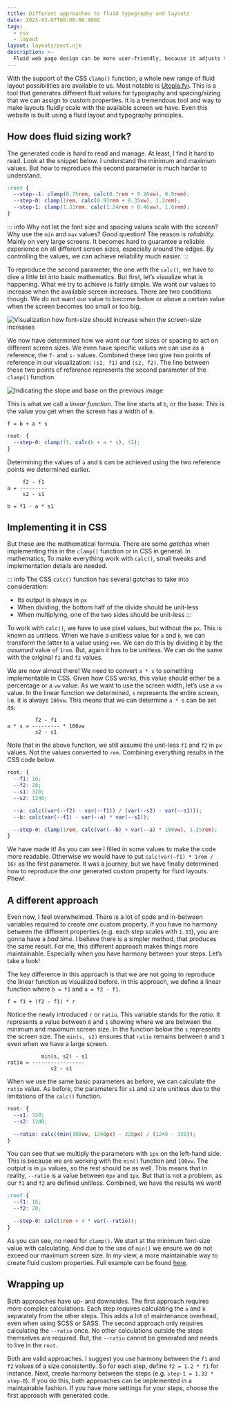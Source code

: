 ```yaml
---
title: Different approaches to fluid typography and layouts
date: 2023-03-07T00:00:00.000Z
tags:
  - css
  - layout
layout: layouts/post.njk
description: >-
  Fluid web page design can be more user-friendly, because it adjusts to the user's set up. There are several approaches to achieving this.
---
```


With the support of the CSS `clamp()` function, a whole new range of fluid layout possibilities are available to us. Most notable is [Utopia.fyi](https://utopia.fyi). This is a tool that generates different fluid values for typography and spacing/sizing that we can assign to custom properties. It is a tremendous tool and way to make layouts fluidly scale with the available screen we have. Even this website is built using a fluid layout and typography principles.

## How does fluid sizing work?

The generated code is hard to read and manage. At least, I find it hard to read. Look at the snippet below. I understand the minimum and maximum values. But how to reproduce the second parameter is much harder to understand.

```css
:root {
  --step--1: clamp(0.75rem, calc(0.7rem + 0.26vw), 0.9rem);
  --step-0: clamp(1rem, calc(0.93rem + 0.35vw), 1.2rem);
  --step-1: clamp(1.33rem, calc(1.24rem + 0.46vw), 1.6rem);
}
```

::: info
Why not let the font size and spacing values scale with the screen? Why use the `min` and `max` values? Good question! The reason is _reliability_. Mainly on very large screens. It becomes hard to guarantee a reliable experience on all different screen sizes, especially around the edges. By controlling the values, we can achieve reliability much easier.
:::

To reproduce the second parameter, the one with the `calc()`, we have to dive a little bit into basic mathematics. But first, let’s visualize what is happening. What we try to achieve is fairly simple. We want our values to increase when the available screen increases. There are two conditions though. We do not want our value to become below or above a certain value when the screen becomes too small or too big.

![Visualization how font-size should increase when the screen-size increases](/img/fluid-1.png)

We now have determined how we want our font sizes or spacing to act on different screen sizes. We even have specific values we can use as a reference, the `f-` and `s-` values. Combined these two give two points of reference in our visualization: `(s1, f1)` and `(s2, f2)`. The line between these two points of reference represents the second parameter of the `clamp()` function.

![Indicating the slope and base on the previous image](/img/fluid-2.png)

This is what we call a _linear function_. The line starts at `b`, or the base. This is the value you get when the screen has a width of `0`.

```
f = b + a * s
```

```css
root: {
  --step-0: clamp(f1, calc(b + a * s), f2);
}
```

Determining the values of `a` and `b` can be achieved using the two reference points we determined earlier.

```
     f2 - f1
a = ---------
     s2 - s1

b = f1 - a * s1
```

## Implementing it in CSS

But these are the mathematical formula. There are some _gotchas_ when implementing this in the `clamp()` function or in CSS in general. In mathematics, To make everything work with `calc()`, small tweaks and implementation details are needed.

::: info
The CSS `calc()` function has several gotchas to take into consideration:

- Its output is always in `px`
- When dividing, the bottom half of the divide should be unit-less
- When multiplying, one of the two sides should be unit-less
  :::

To work with `calc()`, we have to use pixel values, but without the `px`. This is known as unitless. When we have a unitless value for `a` and `b`, we can transform the latter to a value using `rem`. We can do this by dividing it by the _assumed_ value of `1rem`. But, again it has to be unitless. We can do the same with the original `f1` and `f2` values.

We are now almost there! We need to convert `a * s` to something implementable in CSS. Given how CSS works, this value should either be a percentage or a `vw` value. As we want to use the screen width, let’s use a `vw` value. In the linear function we determined, `s` represents the entire screen, i.e. it is always `100vw`. This means that we can determine `a * s` can be set as:

```
         f2 - f1
a * s = --------- * 100vw
         s2 - s1
```

Note that in the above function, we still assume the unit-less `f1` and `f2` in `px` values. Not the values converted to `rem`. Combining everything results in the CSS code below.

```css
root: {
  --f1: 16;
  --f2: 20;
  --s1: 320;
  --s2: 1240;

  --a: calc((var(--f2) - var(--f1)) / (var(--s2) - var(--s1)));
  --b: calc(var(--f1) - var(--a) * var(--s1));

  --step-0: clamp(1rem, calc(var(--b) + var(--a) * 100vw), 1.25rem);
}
```

We have made it! As you can see I filled in some values to make the code more readable. Otherwise we would have to put `calc(var(—f1) * 1rem / 16)` as the first parameter. It was a journey, but we have finally determined how to reproduce the _one_ generated custom property for fluid layouts. Phew!

## A different approach

Even now, I feel overwhelmed. There is a lot of code and in-between variables required to create _one_ custom property. If you have no harmony between the different properties (e.g. each step scales with `1.33`), you are gonna have a _bad time_. I believe there is a simpler method, that produces the same result. For me, this different approach makes things more maintainable. Especially when you have harmony between your steps. Let’s take a look!

The key difference in this approach is that we are not going to reproduce the linear function as visualized before. In this approach, we define a linear function where `b = f1` and `a = f2 - f1`.

```
f = f1 + (f2 - f1) * r
```

Notice the newly introduced `r` or `ratio`. This variable stands for the _ratio_. It represents a value between `0` and `1` showing where we are between the minimum and maximum screen size. In the function below the `s` represents the screen size. The `min(s, s2)` ensures that `ratio` remains between `0` and `1` even when we have a large screen.

```
	       min(s, s2) - s1
ratio = -----------------
	          s2 - s1
```

When we use the same basic parameters as before, we can calculate the `ratio` value. As before, the parameters for `s1` and `s2` are unitless due to the limitations of the `calc()` function.

```css
root: {
  --s1: 320;
  --s2: 1240;

  --ratio: calc((min(100vw, 1240px) - 320px) / (1240 - 320));
}
```

You can see that we multiply the parameters with `1px` on the left-hand side. This is because we are working with the `min()` function and `100vw`. The output is in `px` values, so the rest should be as well. This means that in reality, `--ratio` is a value between `0px` and `1px`. But that is not a problem, as our `f1` and `f2` are defined unitless. Combined, we have the results we want!

```css
:root {
  --f1: 16;
  --f2: 20;

  --step-0: calc(1rem + 4 * var(--ratio));
}
```

As you can see, no need for `clamp()`. We start at the minimum font-size value with calculating. And due to the use of `min()` we ensure we do not exceed our maximum screen size. In my view, a more maintainable way to create fluid custom properties. Full example can be found [here](https://github.com/vyckes/crinkles.dev/blob/dbd3ec87496d7f313d3f5e8337fd8606c33597f6/src/styles/_base/tokens.css#L29).

## Wrapping up

Both approaches have up- and downsides. The first approach requires more complex calculations. Each step requires calculating the `a` and `b` separately from the other steps. This adds a lot of maintenance overhead, even when using SCSS or SASS. The second approach only requires calculating the `--ratio` once. No other calculations outside the steps themselves are required. But, the `--ratio` cannot be generated and needs to live in the `root`.

Both are valid approaches. I suggest you use harmony between the `f1` and `f2` values of a size consistently. So for each step, define `f2 = 1.2 * f1` for instance. Next, create harmony between the steps (e.g. `step-1 = 1.33 * step-0`). If you do this, both approaches can be implemented in a maintainable fashion. If you have more settings for your steps, choose the first approach with generated code.
